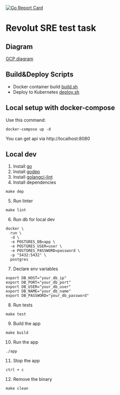 [![Go Report Card](https://goreportcard.com/badge/github.com/mxssl/revolut-sre-test-task)](https://goreportcard.com/report/github.com/mxssl/revolut-sre-test-task)

# Revolut SRE test task

## Diagram

[GCP diagram](https://github.com/mxssl/revolut-sre-test-task/blob/master/gcp_diagram.pdf)

## Build&Deploy Scripts

- Docker container build [build.sh](https://github.com/mxssl/revolut-sre-test-task/blob/master/build.sh)
- Deploy to Kubernetes [deploy.sh](https://github.com/mxssl/revolut-sre-test-task/blob/master/deploy.sh)

## Local setup with docker-compose

Use this command:

```
docker-compose up -d
```

You can get api via http://localhost:8080

## Local dev

1. Install [go](https://golang.org/dl)
2. Install [godep](https://golang.github.io/dep)
3. Install [golangci-lint](https://github.com/golangci/golangci-lint)
4. Install dependencies

```
make dep
```

5. Run linter

```
make lint
```

6. Run db for local dev

```
docker \
  run \
  -d \
  -e POSTGRES_DB=app \
  -e POSTGRES_USER=user \
  -e POSTGRES_PASSWORD=password \
  -p "5432:5432" \
  postgres
```

7. Declare env variables

```
export DB_HOST="your_db_ip"
export DB_PORT="your_db_port"
export DB_USER="your_db_user"
export DB_NAME="your_db_name"
export DB_PASSWORD="your_db_password"
```

8. Run tests

```
make test
```

9. Build the app

```
make build
```

10. Run the app

```
./app
```

11. Stop the app

```
ctrl + c
```

12. Remove the binary

```
make clean
```
